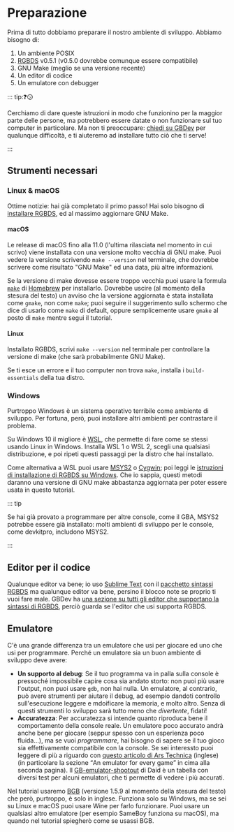 # Preparazione

Prima di tutto dobbiamo preparare il nostro ambiente di sviluppo.
Abbiamo bisogno di:

1. Un ambiente POSIX
2. [RGBDS](https://rgbds.gbdev.io/install) v0.5.1 (v0.5.0 dovrebbe comunque essere compatibile)
3. GNU Make (meglio se una versione recente)
4. Un editor di codice
5. Un emulatore con debugger

::: tip:❓😕

Cerchiamo di dare queste istruzioni in modo che funzionino per la maggior parte delle persone, ma potrebbero essere datate o non funzionare sul tuo computer in particolare.
Ma non ti preoccupare: [chiedi su GBDev](../index.md#feedback) per qualunque difficoltà, e ti aiuteremo ad installare tutto ciò che ti serve!

:::

## Strumenti necessari

### Linux & macOS

Ottime notizie: hai già completato il primo passo!
Hai solo bisogno di [installare RGBDS](https://rgbds.gbdev.io/install), ed al massimo aggiornare GNU Make.

#### macOS

Le release di macOS fino alla 11.0 (l'ultima rilasciata nel momento in cui scrivo) viene installata con una versione molto vecchia di GNU make.
Puoi vedere la versione scrivendo `make --version` nel terminale, che dovrebbe scrivere come risultato \"GNU Make\" ed una data, più altre informazioni.

Se la versione di make dovesse essere troppo vecchia puoi usare la formula [`make`](https://formulae.brew.sh/formula/make#default) di [Homebrew](https://brew.sh) per installarlo.
Dovrebbe uscire (al momento della stesura del testo) un avviso che la versione aggiornata è stata installata come `gmake`, non come `make`; puoi seguire il suggerimento sullo schermo che dice di usarlo come `make` di default, oppure semplicemente usare `gmake` al posto di `make` mentre segui il tutorial.

#### Linux

Installato RGBDS, scrivi `make --version` nel terminale per controllare la versione di make (che sarà probabilmente GNU Make).

Se ti esce un errore e il tuo computer non trova `make`, installa i `build-essentials` della tua distro.

### Windows

Purtroppo Windows è un sistema operativo terribile come ambiente di sviluppo. Per fortuna, però, puoi installare altri ambienti per contrastare il problema.

Su Windows 10 il migliore è [WSL](https://docs.microsoft.com/en-us/windows/wsl), che permette di fare come se stessi usando Linux in Windows.
Installa WSL 1 o WSL 2, scegli una qualsiasi distribuzione, e poi ripeti questi passaggi per la distro che hai installato.

Come alternativa a WSL puoi usare [MSYS2](https://www.msys2.org) o [Cygwin](https://www.cygwin.com); poi leggi le [istruzioni di installazione di RGBDS su Windows](https://rgbds.gbdev.io/install).
Che io sappia, questi metodi daranno una versione di GNU make abbastanza aggiornata per poter essere usata in questo tutorial.

::: tip

Se hai già provato a programmare per altre console, come il GBA, MSYS2 potrebbe essere già installato:
molti ambienti di sviluppo per le console, come devkitpro, includono MSYS2.

:::

## Editor per il codice

Qualunque editor va bene; io uso [Sublime Text](https://www.sublimetext.com) con il [pacchetto sintassi RGBDS](https://packagecontrol.io/packages/RGBDS) ma qualunque editor va bene, persino il blocco note se proprio ti vuoi fare male.
GBDev ha [una sezione su tutti gli editor che supportano la sintassi di RGBDS](https://gbdev.io/resources#syntax-highlighting-packages), perciò guarda se l'editor che usi supporta RGBDS.

## Emulatore

C'è una grande differenza tra un emulatore che usi per giocare ed uno che usi per programmare.
Perché un emulatore sia un buon ambiente di sviluppo deve avere:
- __Un supporto al debug__:
  Se il tuo programma va in palla sulla console è pressoché impossibile capire cosa sia andato storto:
  non puoi più usare l'output, non puoi usare `gdb`, non hai nulla.
  Un emulatore, al contrario, può avere strumenti per aiutare il debug, ad esempio dandoti controllo sull'esecuzione leggere e mdoificare la memoria, e molto altro.
  Senza di questi strumenti lo sviluppo sarà tutto meno che _divertente_, fidati!
- __Accuratezza__:
  Per accuratezza si intende quanto riproduca bene il comportamento della console reale.
  Un emulatore poco accurato andrà anche bene per giocare (seppur spesso con un esperienza poco fluida...), ma se vuoi _programmare_, hai bisogno di sapere se il tuo gioco sia effettivamente compatibile con la console.
  Se sei interessto puoi leggere di più a riguardo con [questo articolo di Ars Technica](https://arstechnica.com/?post_type=post&p=44524) (inglese) (in particolare la sezione <q>An emulator for every game</q> in cima alla seconda pagina).
  Il [GB-emulator-shootout](https://daid.github.io/GBEmulatorShootout/) di Daid è un tabella con diversi test per alcuni emulatori, che ti permette di vedere i più accurati.

Nel tutorial usaremo [BGB](https://bgb.bircd.org) (versione 1.5.9 al momento della stesura del testo) che però, purtroppo, è solo in inglese.
Funziona solo su Windows, ma se sei su Linux e macOS puoi usare Wine per farlo funzionare.
Puoi usare un qualsiasi altro emulatore (per esempio SameBoy funziona su macOS), ma quando nel tutorial spiegherò come se usassi BGB.
